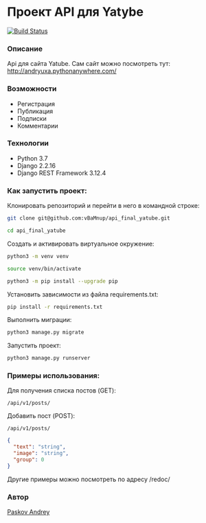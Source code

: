 # Проект API для Yatybe

[![Build Status](https://travis-ci.org/joemccann/dillinger.svg?branch=master)](https://github.com/vBaMnup/api_final_yatube)

### Описание
Api для сайта Yatube.
Сам сайт можно посмотреть тут: http://andryuxa.pythonanywhere.com/
### Возможности

- Регистрация
- Публикация
- Подписки 
- Комментарии
### Технологии

- Python 3.7
- Django 2.2.16
- Django REST Framework 3.12.4

### Как запустить проект:

Клонировать репозиторий и перейти в него в командной строке:

``` bash
git clone git@github.com:vBaMnup/api_final_yatube.git
```

```bash
cd api_final_yatube
```

Cоздать и активировать виртуальное окружение:

``` bash
python3 -m venv venv
```

``` bash
source venv/bin/activate
```

``` bash
python3 -m pip install --upgrade pip
```

Установить зависимости из файла requirements.txt:

``` bash
pip install -r requirements.txt
```

Выполнить миграции:

``` bash
python3 manage.py migrate
```

Запустить проект:

``` bash
python3 manage.py runserver
```
### Примеры использования:
Для получения списка постов (GET):
```
/api/v1/posts/
```
Добавить пост (POST):
```
/api/v1/posts/
```
``` json
{
  "text": "string",
  "image": "string",
  "group": 0
}
```
Другие примеры можно посмотреть по адресу /redoc/


### Автор
[Paskov Andrey](https://vk.com/andrey_paskov)
